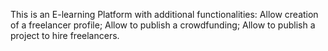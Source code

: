 This is an E-learning Platform with additional functionalities:
Allow creation of a freelancer profile;
Allow to publish a crowdfunding;
Allow to publish a project to hire  freelancers.
